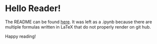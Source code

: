 # Hello Reader!
The README can be found [here](https://github.com/shaniathomas894/COVID-19_Preds/blob/main/README.ipynb). It was left as a .ipynb because there are multiple formulas written in LaTeX that do not properly render on git hub.

Happy reading!
